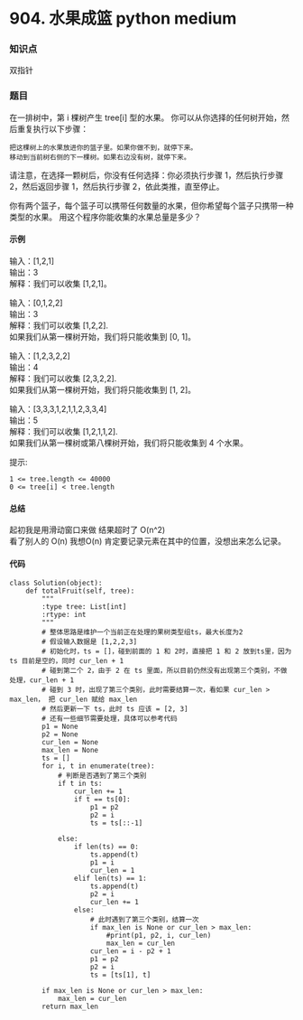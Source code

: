 # 904. 水果成篮 python medium

### 知识点

双指针

### 题目

在一排树中，第 i 棵树产生 tree[i] 型的水果。
你可以从你选择的任何树开始，然后重复执行以下步骤：

    把这棵树上的水果放进你的篮子里。如果你做不到，就停下来。
    移动到当前树右侧的下一棵树。如果右边没有树，就停下来。

请注意，在选择一颗树后，你没有任何选择：你必须执行步骤 1，然后执行步骤 2，然后返回步骤 1，然后执行步骤 2，依此类推，直至停止。

你有两个篮子，每个篮子可以携带任何数量的水果，但你希望每个篮子只携带一种类型的水果。
用这个程序你能收集的水果总量是多少？

#### 示例 

输入：[1,2,1]  
输出：3  
解释：我们可以收集 [1,2,1]。

输入：[0,1,2,2]  
输出：3  
解释：我们可以收集 [1,2,2].  
如果我们从第一棵树开始，我们将只能收集到 [0, 1]。

输入：[1,2,3,2,2]  
输出：4  
解释：我们可以收集 [2,3,2,2].  
如果我们从第一棵树开始，我们将只能收集到 [1, 2]。

输入：[3,3,3,1,2,1,1,2,3,3,4]  
输出：5  
解释：我们可以收集 [1,2,1,1,2].  
如果我们从第一棵树或第八棵树开始，我们将只能收集到 4 个水果。

提示:

    1 <= tree.length <= 40000
    0 <= tree[i] < tree.length

#### 总结
起初我是用滑动窗口来做 结果超时了 O(n^2)  
看了别人的 O(n) 我想O(n) 肯定要记录元素在其中的位置，没想出来怎么记录。
	
#### 代码
```
class Solution(object):
    def totalFruit(self, tree):
        """
        :type tree: List[int]
        :rtype: int
        """
        # 整体思路是维护一个当前正在处理的果树类型组ts，最大长度为2
        # 假设输入数据是 [1,2,2,3]
        # 初始化时，ts = []，碰到前面的 1 和 2时，直接把 1 和 2 放到ts里，因为 ts 目前是空的，同时 cur_len + 1
        # 碰到第二个 2，由于 2 在 ts 里面，所以目前仍然没有出现第三个类别，不做处理，cur_len + 1
        # 碰到 3 时，出现了第三个类别，此时需要结算一次，看如果 cur_len > max_len， 把 cur_len 赋给 max_len
        # 然后更新一下 ts，此时 ts 应该 = [2, 3]
        # 还有一些细节需要处理，具体可以参考代码
        p1 = None
        p2 = None
        cur_len = None
        max_len = None
        ts = []
        for i, t in enumerate(tree):
            # 判断是否遇到了第三个类别
            if t in ts:
                cur_len += 1
                if t == ts[0]:
                    p1 = p2
                    p2 = i
                    ts = ts[::-1]
                
            else:
                if len(ts) == 0:
                    ts.append(t)
                    p1 = i
                    cur_len = 1
                elif len(ts) == 1:
                    ts.append(t)
                    p2 = i
                    cur_len += 1                
                else:
                    # 此时遇到了第三个类别，结算一次
                    if max_len is None or cur_len > max_len:
                        #print(p1, p2, i, cur_len)
                        max_len = cur_len
                    cur_len = i - p2 + 1
                    p1 = p2
                    p2 = i
                    ts = [ts[1], t]
                    
        if max_len is None or cur_len > max_len:
            max_len = cur_len
        return max_len
        
```

